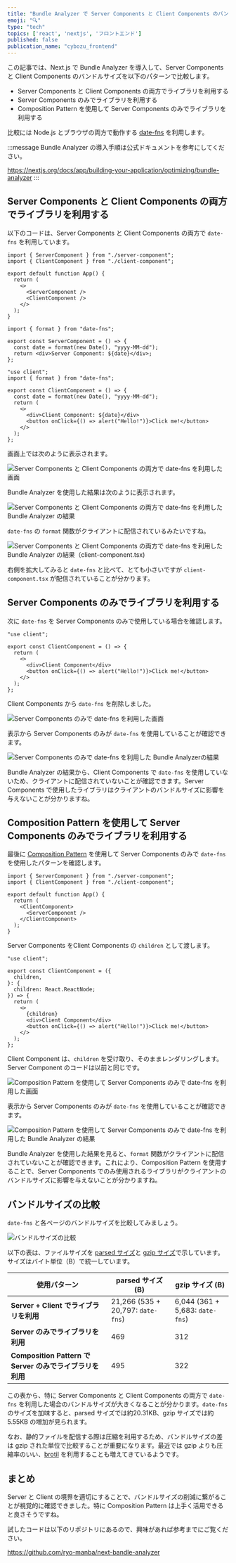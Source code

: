 ```yaml
---
title: "Bundle Analyzer で Server Components と Client Components のバンドルサイズを可視化する"
emoji: "🔍"
type: "tech"
topics: ['react', 'nextjs', 'フロントエンド']
published: false
publication_name: "cybozu_frontend"
---
```


この記事では、Next.js で Bundle Analyzer を導入して、Server Components と Client Components のバンドルサイズを以下のパターンで比較します。

- Server Components と Client Components の両方でライブラリを利用する
- Server Components のみでライブラリを利用する
- Composition Pattern を使用して Server Components のみでライブラリを利用する

比較には Node.js とブラウザの両方で動作する [date-fns](https://date-fns.org/) を利用します。

:::message
Bundle Analyzer の導入手順は公式ドキュメントを参考にしてください。

https://nextjs.org/docs/app/building-your-application/optimizing/bundle-analyzer
:::

## Server Components と Client Components の両方でライブラリを利用する

以下のコードは、Server Components と Client Components の両方で `date-fns` を利用しています。

```tsx:app/both-use-date-fns/page.tsx
import { ServerComponent } from "./server-component";
import { ClientComponent } from "./client-component";

export default function App() {
  return (
    <>
      <ServerComponent />
      <ClientComponent />
    </>
  );
}
```

```tsx:app/both-use-date-fns/server-component.tsx
import { format } from "date-fns";

export const ServerComponent = () => {
  const date = format(new Date(), "yyyy-MM-dd");
  return <div>Server Component: ${date}</div>;
};
```

```tsx:app/both-use-date-fns/client-component.tsx
"use client";
import { format } from "date-fns";

export const ClientComponent = () => {
  const date = format(new Date(), "yyyy-MM-dd");
  return (
    <>
      <div>Client Component: ${date}</div>
      <button onClick={() => alert("Hello!")}>Click me!</button>
    </>
  );
};
```

画面上では次のように表示されます。

![Server Components と Client Components の両方で `date-fns` を利用した画面](/images/next-bundle-analyzer/both-use-date-fns-page.png)

Bundle Analyzer を使用した結果は次のように表示されます。

![Server Components と Client Components の両方で `date-fns` を利用した Bundle Analyzer の結果](/images/next-bundle-analyzer/both-use-date-fns-bundle-analyzer.png)

`date-fns` の `format` 関数がクライアントに配信されているみたいですね。

![Server Components と Client Components の両方で `date-fns` を利用した Bundle Analyzer の結果（client-component.tsx)](/images/next-bundle-analyzer/both-use-date-fns-client.png)

右側を拡大してみると `date-fns` と比べて、とても小さいですが `client-component.tsx` が配信されていることが分かります。

## Server Components のみでライブラリを利用する

次に `date-fns` を Server Components のみで使用している場合を確認します。

```tsx:app/server-only-use-date-fns/client-component.tsx
"use client";

export const ClientComponent = () => {
  return (
    <>
      <div>Client Component</div>
      <button onClick={() => alert("Hello!")}>Click me!</button>
    </>
  );
};
```

Client Components から `date-fns` を削除しました。

![Server Components のみで `date-fns` を利用した画面](/images/next-bundle-analyzer/server-only-use-date-fns-page.png)

表示から Server Components のみが `date-fns` を使用していることが確認できます。

![Server Components のみで `date-fns` を利用した Bundle Analyzerの結果](/images/next-bundle-analyzer/server-only-use-date-fns-bundle-analyzer.png)

Bundle Analyzer の結果から、Client Components で `date-fns` を使用していないため、クライアントに配信されていないことが確認できます。Server Components で使用したライブラリはクライアントのバンドルサイズに影響を与えないことが分かりますね。

## Composition Pattern を使用して Server Components のみでライブラリを利用する

最後に [Composition Pattern](https://nextjs.org/docs/app/building-your-application/rendering/composition-patterns#supported-pattern-passing-server-components-to-client-components-as-props) を使用して Server Components のみで `date-fns` を使用したパターンを確認します。

```tsx:app/composition-pattern/page.tsx
import { ServerComponent } from "./server-component";
import { ClientComponent } from "./client-component";

export default function App() {
  return (
    <ClientComponent>
      <ServerComponent />
    </ClientComponent>
  );
}
```

Server Components をClient Components の `children` として渡します。

```tsx:app/composition-pattern/client-component.tsx
"use client";

export const ClientComponent = ({
  children,
}: {
  children: React.ReactNode;
}) => {
  return (
    <>
      {children}
      <div>Client Component</div>
      <button onClick={() => alert("Hello!")}>Click me!</button>
    </>
  );
};
```

Client Component は、`children` を受け取り、そのままレンダリングします。
Server Component のコードは以前と同じです。

![Composition Pattern を使用して Server Components のみで `date-fns` を利用した画面](/images/next-bundle-analyzer/composition-pattern-page.png)

表示から Server Components のみが `date-fns` を使用していることが確認できます。

![Composition Pattern を使用して Server Components のみで `date-fns` を利用した Bundle Analyzer の結果](/images/next-bundle-analyzer/composition-pattern-bundle-analyzer.png)

Bundle Analyzer を使用した結果を見ると、`format` 関数がクライアントに配信されていないことが確認できます。これにより、Composition Pattern を使用することで、Server Components でのみ使用されるライブラリがクライアントのバンドルサイズに影響を与えないことが分かりますね。

## バンドルサイズの比較

`date-fns` と各ページのバンドルサイズを比較してみましょう。

![バンドルサイズの比較](/images/next-bundle-analyzer/bundle-size-comparison.png)

以下の表は、ファイルサイズを [parsed サイズ](https://github.com/webpack-contrib/webpack-bundle-analyzer?tab=readme-ov-file#parsed)と [gzip サイズ](https://github.com/webpack-contrib/webpack-bundle-analyzer?tab=readme-ov-file#gzip)で示しています。サイズはバイト単位（B）で統一しています。

| 使用パターン | parsed サイズ (B) | gzip サイズ (B) |
| --------------------------------- | ----------------- | --------------- |
| **Server + Client でライブラリを利用** | 21,266 (535 + 20,797: `date-fns`) | 6,044 (361 + 5,683: `date-fns`) |
| **Server のみでライブラリを利用** | 469 | 312 |
| **Composition Pattern で Server のみでライブラリを利用** | 495 | 322 |

この表から、特に Server Components と Client Components の両方で `date-fns` を利用した場合のバンドルサイズが大きくなることが分かります。`date-fns` のサイズを加味すると、parsed サイズでは約20.31KB、gzip サイズでは約5.55KB の増加が見られます。

なお、静的ファイルを配信する際は圧縮を利用するため、バンドルサイズの差は gzip された単位で比較することが重要になります。最近では gzip よりも圧縮率のいい、[brotil](https://blog.cloudflare.com/this-is-brotli-from-origin-ja-jp) を利用することも増えてきているようです。

## まとめ

Server と Client の境界を適切にすることで、バンドルサイズの削減に繋がることが視覚的に確認できました。特に Composition Pattern は上手く活用できると良さそうですね。

試したコードは以下のリポジトリにあるので、興味があれば参考までにご覧ください。

https://github.com/ryo-manba/next-bandle-analyzer